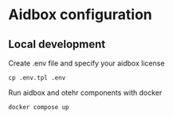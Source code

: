 # Aidbox configuration

## Local development
Create .env file and specify your aidbox license
```
cp .env.tpl .env
```
Run aidbox and otehr components with docker
```
docker compose up
```